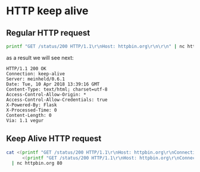 # HTTP keep alive

## Regular HTTP request

```bash
printf "GET /status/200 HTTP/1.1\r\nHost: httpbin.org\r\n\r\n" | nc httpbin.org 80
```

as a result we will see next:

```shell
HTTP/1.1 200 OK
Connection: keep-alive
Server: meinheld/0.6.1
Date: Tue, 10 Apr 2018 13:39:16 GMT
Content-Type: text/html; charset=utf-8
Access-Control-Allow-Origin: *
Access-Control-Allow-Credentials: true
X-Powered-By: Flask
X-Processed-Time: 0
Content-Length: 0
Via: 1.1 vegur
```

## Keep Alive HTTP request

```bash
cat <(printf "GET /status/200 HTTP/1.1\r\nHost: httpbin.org\r\nConnection: keep-alive\r\n\r\n") \
      <(printf "GET /status/200 HTTP/1.1\r\nHost: httpbin.org\r\nConnection: close\r\n\r\n") \
  | nc httpbin.org 80
```
